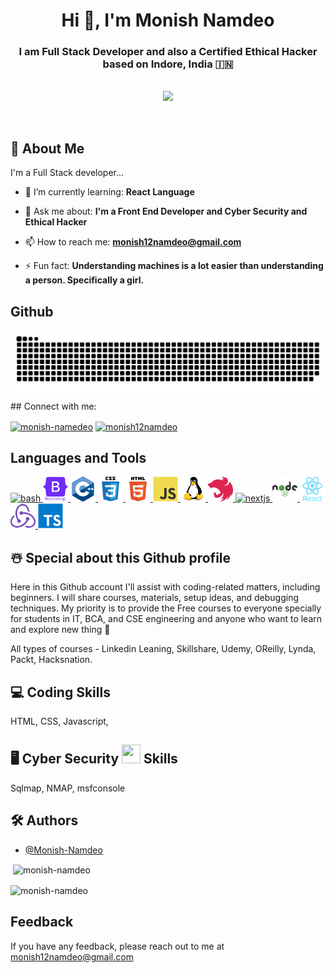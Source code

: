 <h1 align="center">Hi 👋, I'm Monish Namdeo</h1>
<h3 align="center">I am Full Stack Developer and also a Certified Ethical Hacker based on Indore, India 🇮🇳</h3>

<img align="center" src="" alt="">

<div align="center">
<img   aligh="right" src="https://media.giphy.com/media/X3Eqvx0d9izEfTwSBg/giphy.gif" />
</div>

<p align="left"> <a href="https://twitter.com/" target="blank"><img src="https://img.shields.io/twitter/follow/?logo=twitter&style=for-the-badge" alt="" /></a> </p>

## 🚀 About Me
I'm a Full Stack developer...
- 🌱 I’m currently learning: **React Language**

- 💬 Ask me about: **I'm a Front End Developer and Cyber Security and Ethical Hacker**

- 📫 How to reach me: **monish12namdeo@gmail.com**

- ⚡ Fun fact: **Understanding machines is a lot easier than understanding a person. Specifically a girl.**
## Github
<img src="https://raw.githubusercontent.com/Platane/snk/output/github-contribution-grid-snake.svg" />
## Connect with me:

<p align="left">
<a href="https://linkedin.com/in/monish-namedeo" target="blank"><img align="center" src="https://raw.githubusercontent.com/rahuldkjain/github-profile-readme-generator/master/src/images/icons/Social/linked-in-alt.svg" alt="monish-namedeo" height="30" width="40" /></a>
<a href="https://instagram.com/monish12namdeo" target="blank"><img align="center" src="https://raw.githubusercontent.com/rahuldkjain/github-profile-readme-generator/master/src/images/icons/Social/instagram.svg" alt="monish12namdeo" height="30" width="40" /></a>
</p>

## Languages and Tools

<p align="left"> <a href="https://www.gnu.org/software/bash/" target="_blank" rel="noreferrer"> <img src="https://www.vectorlogo.zone/logos/gnu_bash/gnu_bash-icon.svg" alt="bash" width="40" height="40"/> </a> <a href="https://getbootstrap.com" target="_blank" rel="noreferrer"> <img src="https://raw.githubusercontent.com/devicons/devicon/master/icons/bootstrap/bootstrap-plain-wordmark.svg" alt="bootstrap" width="40" height="40"/> </a> <a href="https://www.w3schools.com/cpp/" target="_blank" rel="noreferrer"> <img src="https://raw.githubusercontent.com/devicons/devicon/master/icons/cplusplus/cplusplus-original.svg" alt="cplusplus" width="40" height="40"/> </a> <a href="https://www.w3schools.com/css/" target="_blank" rel="noreferrer"> <img src="https://raw.githubusercontent.com/devicons/devicon/master/icons/css3/css3-original-wordmark.svg" alt="css3" width="40" height="40"/> </a> <a href="https://www.w3.org/html/" target="_blank" rel="noreferrer"> <img src="https://raw.githubusercontent.com/devicons/devicon/master/icons/html5/html5-original-wordmark.svg" alt="html5" width="40" height="40"/> </a> <a href="https://developer.mozilla.org/en-US/docs/Web/JavaScript" target="_blank" rel="noreferrer"> <img src="https://raw.githubusercontent.com/devicons/devicon/master/icons/javascript/javascript-original.svg" alt="javascript" width="40" height="40"/> </a> <a href="https://www.linux.org/" target="_blank" rel="noreferrer"> <img src="https://raw.githubusercontent.com/devicons/devicon/master/icons/linux/linux-original.svg" alt="linux" width="40" height="40"/> </a> <a href="https://nestjs.com/" target="_blank" rel="noreferrer"> <img src="https://raw.githubusercontent.com/devicons/devicon/master/icons/nestjs/nestjs-plain.svg" alt="nestjs" width="40" height="40"/> </a> <a href="https://nextjs.org/" target="_blank" rel="noreferrer"> <img src="https://cdn.worldvectorlogo.com/logos/nextjs-2.svg" alt="nextjs" width="40" height="40"/> </a> <a href="https://nodejs.org" target="_blank" rel="noreferrer"> <img src="https://raw.githubusercontent.com/devicons/devicon/master/icons/nodejs/nodejs-original-wordmark.svg" alt="nodejs" width="40" height="40"/> </a> <a href="https://reactjs.org/" target="_blank" rel="noreferrer"> <img src="https://raw.githubusercontent.com/devicons/devicon/master/icons/react/react-original-wordmark.svg" alt="react" width="40" height="40"/> </a> <a href="https://redux.js.org" target="_blank" rel="noreferrer"> <img src="https://raw.githubusercontent.com/devicons/devicon/master/icons/redux/redux-original.svg" alt="redux" width="40" height="40"/> </a> <a href="https://www.typescriptlang.org/" target="_blank" rel="noreferrer"> <img src="https://raw.githubusercontent.com/devicons/devicon/master/icons/typescript/typescript-original.svg" alt="typescript" width="40" height="40"/> </a> </p>

## ☃️ Special about this Github profile

Here in this Github account I'll assist with coding-related matters, including beginners. I will share courses, materials, setup ideas, and debugging techniques. My priority is to provide the Free courses to everyone specially for students in IT, BCA, and CSE engineering and anyone who want to learn and explore new thing 🤝


All types of courses - Linkedin Leaning, Skillshare, Udemy, OReilly, Lynda, Packt, Hacksnation.
##  💻  Coding Skills
HTML, CSS, Javascript, 

##  🖥 Cyber Security <img height="30px" width="30px" src="https://media.giphy.com/media/077i6AULCXc0FKTj9s/giphy.gif"/> Skills
Sqlmap, NMAP, msfconsole  

## 🛠 Authors

- [@Monish-Namdeo](https://github.com/Monish-Namdeo)



<p>&nbsp;<img align="center" src="https://github-readme-stats.vercel.app/api?username=monish-namdeo&show_icons=true&locale=en" alt="monish-namdeo" /></p>

<p><img align="center" src="https://github-readme-streak-stats.herokuapp.com/?user=monish-namdeo&" alt="monish-namdeo" /></p>

## Feedback
If you have any feedback, please reach out to me at monish12namdeo@gmail.com 
